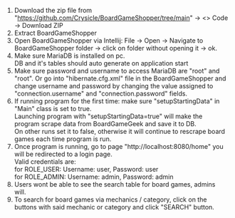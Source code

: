 1. Download the zip file from "https://github.com/Crysicle/BoardGameShopper/tree/main" -> <> Code -> Download ZIP
2. Extract BoardGameShopper
3. Open BoardGameShopper via Intellij:
  File -> Open -> Navigate to BoardGameShopper folder -> click on folder without opening it -> ok.
4. Make sure MariaDB is installed on pc. <br />
  DB and it's tables should auto generate on application start
5. Make sure password and username to access MariaDB are "root" and "root".
  Or go into "hibernate.cfg.xml" file in the BoardGameShopper and change username and password by changing the value assigned to "connection.username" and "connection.password" fields.
6. If running program for the first time: make sure "setupStartingData" in "Main" class is set to true.<br />
  Launching program with "setupStartingData=true" will make the program scrape data from BoardGameGeek and save it to DB.<br />
  On other runs set it to false, otherwise it will continue to rescrape board games each time program is run.
7. Once program is running, go to page "http://localhost:8080/home" you will be redirected to a login page.<br />
  Valid credentials are:<br />
    for ROLE_USER: Username: user, Password: user<br />
    for ROLE_ADMIN: Username: admin, Password: admin<br />
8. Users wont be able to see the search table for board games, admins will.
9. To search for board games via mechanics / category, click on the buttons with said mechanic or category and click "SEARCH" button.
